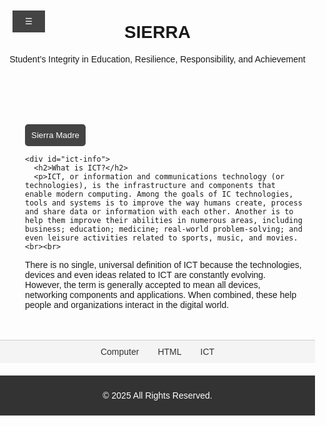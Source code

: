 <!DOCTYPE html>
<html lang="en">
<head>
  <meta charset="UTF-8">
  <meta name="viewport" content="width=device-width, initial-scale=1.0">
  <title>Webpage bakit ba</title>
  <style>
    body {
      font-family: Arial, sans-serif;
      margin: 0;
      padding: 0;
    }

    /* Header styling */
    header {
      background-color: #444;
      color: white;
      padding: 20px;
      text-align: center;
    }

    /* Vertical menu bar styling */
    .menu-bar {
      background-color: #333;
      color: white;
      width: 200px;
      height: 100vh;
      position: fixed;
      top: 0;
      left: 0;
      display: flex;
      flex-direction: column;
      align-items: flex-start;
      padding: 20px;
      transition: transform 0.3s ease;
      transform: translateX(-100%);
      z-index: 1000;
    }

    .menu-bar.active {
      transform: translateX(0);
    }

    .menu-bar a {
      color: white;
      text-decoration: none;
      margin: 10px 0;
      padding: 10px;
      width: 100%;
      text-align: left;
      border-radius: 5px;
    }

    .menu-bar a:hover {
      background-color: #575757;
    }

    .menu-bar .back-button {
      align-self: flex-start;
      margin-bottom: 20px;
      padding: 10px 15px;
      background-color: #444;
      color: white;
      border: none;
      border-radius: 5px;
      cursor: pointer;
    }

    .menu-bar .back-button:hover {
      background-color: #555;
    }

    .search-bar {
      margin-top: 20px;
      width: 100%;
    }

    .search-bar input[type="text"] {
      width: 100%;
      padding: 5px;
      border: none;
      border-radius: 5px;
    }

    .search-bar button {
      margin-top: 10px;
      padding: 10px;
      width: 100%;
      border: none;
      background-color: #555;
      color: white;
      border-radius: 5px;
      cursor: pointer;
    }

    .search-bar button:hover {
      background-color: #666;
    }

    /* Content styling to adjust for toggleable menu */
    .content {
      margin-left: 20px;
      padding: 20px;
    }

    /* Dropdown button styling */
    .dropdown {
      position: relative;
      display: inline-block;
      margin-top: 20px;
    }

    .dropdown button {
      background-color: #444;
      color: white;
      padding: 10px;
      border: none;
      border-radius: 5px;
      cursor: pointer;
    }

    .dropdown-content {
      display: none;
      position: absolute;
      background-color: teal;
      min-width: 150px;
      box-shadow: 0px 8px 16px rgba(0,0,0,0.2);
      z-index: 1;
    }

    .dropdown-content a {
      color: white;
      padding: 10px;
      text-decoration: none;
      display: block;
    }

    .dropdown-content a:hover {
      background-color: teal;
    }

    .dropdown:hover .dropdown-content {
      display: block;
    }

    /* Task bar styling */
    .task-bar {
      background-color: #f4f4f4;
      padding: 10px;
      display: flex;
      justify-content: center;
      border-top: 1px solid #ccc;
    }

    .task-bar a {
      margin: 0 15px;
      color: #333;
      text-decoration: none;
    }

    .task-bar a:hover {
      text-decoration: underline;
    }

    /* Footer styling */
    footer {
      background-color: #333;
      color: white;
      text-align: center;
      padding: 10px;
      margin-top: 20px;
    }

    /* ICT Info box */
    #ict-info {
      display: none;
      margin: 20px;
      padding: 20px;
      border: 1px solid #ccc;
      border-radius: 5px;
      background-color: #f9f9f9;
    }

    /* Menu toggle button */
    .menu-toggle {
      position: fixed;
      top: 20px;
      left: 20px;
      background-color: #444;
      color: white;
      border: none;
      padding: 10px 20px;
      cursor: pointer;
      z-index: 1000;
    }

    .menu-toggle:hover {
      background-color: #555;
    }
    
  </style>
</head>
<body>

  <!-- Menu Toggle Button -->
  <button class="menu-toggle" onclick="toggleMenu()">☰</button>

  <!-- Vertical Menu Bar -->
  <div class="menu-bar" id="menu-bar">
    <button class="back-button" onclick="closeMenu()">← </button>
    <a href="groupings.html">Home</a>
    <a href="iloveyoumero.html">About</a>
    <div class="search-bar">
      <input type="text" id="search-input" placeholder="Search...">
      <button onclick="searchICT()">Search</button>
    </div>
  </div>

  <!-- Header -->
  <header>
    <h1>SIERRA</h1>
    <p>Student’s Integrity in Education, Resilience, Responsibility, and Achievement </p>
  </header>

  <!-- Main Content -->
  <div class="content">
    <div class="dropdown">
      <button>Sierra Madre</button>
      <div class="dropdown-content">
        <a href="Schedule Table.html">Schedule Table</a>
        <a href="Deped Mission.html">Deped Mission</a>
        <a href="Deped Vision.html">Deped Vision</a>
        <a href="Core Values.html">Core Values</a>
      </div>
    </div>
   
    <div id="ict-info">
      <h2>What is ICT?</h2>
      <p>ICT, or information and communications technology (or technologies), is the infrastructure and components that enable modern computing. Among the goals of IC technologies, tools and systems is to improve the way humans create, process and share data or information with each other. Another is to help them improve their abilities in numerous areas, including business; education; medicine; real-world problem-solving; and even leisure activities related to sports, music, and movies.<br><br>

There is no single, universal definition of ICT because the technologies, devices and even ideas related to ICT are constantly evolving. However, the term is generally accepted to mean all devices, networking components and applications. When combined, these help people and organizations interact in the digital world.</p>
    </div>
  </div>

  <!-- Task Bar -->
  <div class="task-bar">
    <a href="mero1.html">Computer</a>
    <a href="mero2.html">HTML</a>
    <a href="mero3.html">ICT</a>
  </div>

  <!-- Footer -->
  <footer>
    <p>&copy; 2025 All Rights Reserved.</p>
  </footer>

  <script>
    // Function to toggle the menu bar visibility
    function toggleMenu() {
      const menuBar = document.getElementById('menu-bar');
      menuBar.classList.toggle('active');
    }

    // Function to close the menu bar using the back button
    function closeMenu() {
      const menuBar = document.getElementById('menu-bar');
      menuBar.classList.remove('active');
    }

    // Function to display ICT information
    function searchICT() {
      const input = document.getElementById("search-input").value.toLowerCase();
      const ictInfo = document.getElementById("ict-info");

      if (input === "ict") {
        ictInfo.style.display = "block";
      } else {
        ictInfo.style.display = "none";
        alert("No results found for your search.");
      }
    }
  </script>
  
</body>
</html>
